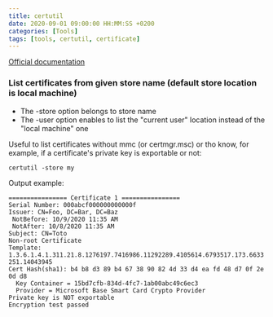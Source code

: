 ```yaml
---
title: certutil
date: 2020-09-01 09:00:00 HH:MM:SS +0200
categories: [Tools]
tags: [tools, certutil, certificate]
---
```


[Official documentation](https://docs.microsoft.com/fr-fr/windows-server/administration/windows-commands/certutil)

### List certificates from given store name (default store location is local machine)

* The -store option belongs to store name
* The -user option enables to list the "current user" location instead of the "local machine" one

Useful to list certificates without mmc (or certmgr.msc) or tho know, for example, if a certificate's private key is exportable or not:
```
certutil -store my
```

Output example:
```
================ Certificate 1 ================
Serial Number: 000abcf000000000000f
Issuer: CN=Foo, DC=Bar, DC=Baz
 NotBefore: 10/9/2020 11:35 AM
 NotAfter: 10/8/2020 11:35 AM
Subject: CN=Toto
Non-root Certificate
Template: 1.3.6.1.4.1.311.21.8.1276197.7416986.11292289.4105614.6793517.173.6633
251.14043945
Cert Hash(sha1): b4 b8 d3 89 b4 67 38 90 82 4d 33 d4 ea fd 48 d7 0f 2e 0d d8
  Key Container = 15bd7cfb-834d-4fc7-1ab00abc49c6ec3
  Provider = Microsoft Base Smart Card Crypto Provider
Private key is NOT exportable
Encryption test passed
```

